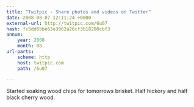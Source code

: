 ```yaml
---
title: "Twitpic - Share photos and videos on Twitter"
date: 2008-08-07 12:11:24 +0000
external-url: http://twitpic.com/6u07
hash: fc5dd6bbe63e3962a26cf3b18200cbf3
annum:
    year: 2008
    month: 08
url-parts:
    scheme: http
    host: twitpic.com
    path: /6u07

---
```


Started soaking wood chips for tomorrows brisket. Half hickory and half black cherry wood.  
